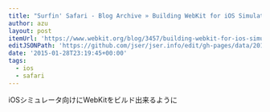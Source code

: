 ```yaml
---
title: "Surfin' Safari - Blog Archive » Building WebKit for iOS Simulator"
author: azu
layout: post
itemUrl: 'https://www.webkit.org/blog/3457/building-webkit-for-ios-simulator/'
editJSONPath: 'https://github.com/jser/jser.info/edit/gh-pages/data/2015/01/index.json'
date: '2015-01-28T23:19:45+00:00'
tags:
  - ios
  - safari
---
```

iOSシミュレータ向けにWebKitをビルド出来るように
